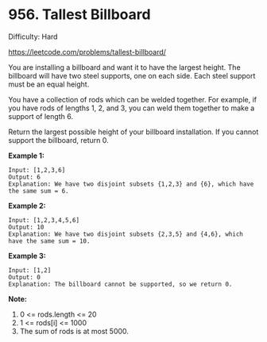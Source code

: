 # 956. Tallest Billboard

Difficulty: Hard

https://leetcode.com/problems/tallest-billboard/

You are installing a billboard and want it to have the largest height.  The billboard will have two steel supports, one on each side.  Each steel support must be an equal height.

You have a collection of rods which can be welded together.  For example, if you have rods of lengths 1, 2, and 3, you can weld them together to make a support of length 6.

Return the largest possible height of your billboard installation.  If you cannot support the billboard, return 0.

**Example 1:**
```
Input: [1,2,3,6]
Output: 6
Explanation: We have two disjoint subsets {1,2,3} and {6}, which have the same sum = 6.
```

**Example 2:**
```
Input: [1,2,3,4,5,6]
Output: 10
Explanation: We have two disjoint subsets {2,3,5} and {4,6}, which have the same sum = 10.
```

**Example 3:**
```
Input: [1,2]
Output: 0
Explanation: The billboard cannot be supported, so we return 0.
```

**Note:**

1. 0 <= rods.length <= 20
2. 1 <= rods[i] <= 1000
3. The sum of rods is at most 5000.
